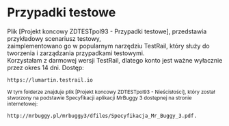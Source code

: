 #  Przypadki testowe  
Plik [Projekt koncowy ZDTESTpol93 - Przypadki testowe], przedstawia przykładowy scenariusz testowy,  
zaimplementowano go w popularnym narzędziu TestRail, który służy do tworzenia i zarządzania przypadkami testowymi.  
Korzystałam z darmowej wersji TestRail, dlatego konto jest ważne wyłacznie przez okres 14 dni. Dostęp: 

```  
https://lumartin.testrail.io  
```
  
<sup> W tym folderze znajduje plik [Projekt koncowy ZDTESTpol93 - Nieścisłości], który został stworzony na podstawie Specyfikacji aplikacji MrBuggy 3 dostępnej na stronie internetowej: </sup>
```
http://mrbuggy.pl/mrbuggy3/dfiles/Specyfikacja_Mr_Buggy_3.pdf.  
```  
